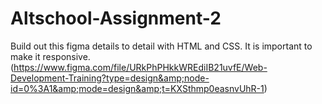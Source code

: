 # Altschool-Assignment-2
Build out this figma details to detail with HTML and CSS. It is important to make it responsive. (https://www.figma.com/file/URkPhPHkkWREdiIB21uvfE/Web-Development-Training?type=design&amp;node-id=0%3A1&amp;mode=design&amp;t=KXSthmp0easnvUhR-1)

